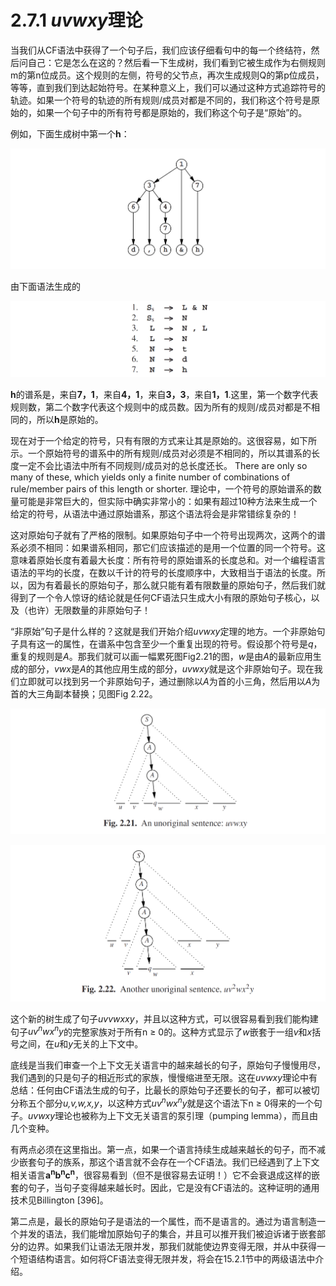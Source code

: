 # 2.7.1 *uvwxy*理论

当我们从CF语法中获得了一个句子后，我们应该仔细看句中的每一个终结符，然后问自己：它是怎么在这的？然后看一下生成树，我们看到它被生成作为右侧规则m的第n位成员。这个规则的左侧，符号的父节点，再次生成规则Q的第p位成员，等等，直到我们到达起始符号。在某种意义上，我们可以通过这种方式追踪符号的轨迹。如果一个符号的轨迹的所有规则/成员对都是不同的，我们称这个符号是原始的，如果一个句子中的所有符号都是原始的，我们称这个句子是“原始”的。

例如，下面生成树中第一个**h**：

![图1](../../img/2.7.1_1.png)

由下面语法生成的

![图2](../../img/2.7.1_2.png)

**h**的谱系是，来自**7，1**，来自**4，1**，来自**3，3**，来自**1，1**.这里，第一个数字代表规则数，第二个数字代表这个规则中的成员数。因为所有的规则/成员对都是不相同的，所以**h**是原始的。

现在对于一个给定的符号，只有有限的方式来让其是原始的。这很容易，如下所示。一个原始符号的谱系中的所有规则/成员对必须是不相同的，所以其谱系的长度一定不会比语法中所有不同规则/成员对的总长度还长。 There are only so many of these, which yields only a finite number of combinations of rule/member pairs of this length or shorter. 理论中，一个符号的原始谱系的数量可能是非常巨大的，但实际中确实非常小的：如果有超过10种方法来生成一个给定的符号，从语法中通过原始谱系，那这个语法将会是非常错综复杂的！

这对原始句子就有了严格的限制。如果原始句子中一个符号出现两次，这两个的谱系必须不相同：如果谱系相同，那它们应该描述的是用一个位置的同一个符号。这意味着原始长度有着最大长度：所有符号的原始谱系的长度总和。对一个编程语言语法的平均的长度，在数以千计的符号的长度顺序中，大致相当于语法的长度。所以，因为有着最长的原始句子，那么就只能有着有限数量的原始句子，然后我们就得到了一个令人惊讶的结论就是任何CF语法只生成大小有限的原始句子核心，以及（也许）无限数量的非原始句子！

“非原始”句子是什么样的？这就是我们开始介绍*uvwxy*定理的地方。一个非原始句子具有这一的属性，在谱系中包含至少一个重复出现的符号。假设那个符号是*q*，重复的规则是*A*。那我们就可以画一幅累死图Fig2.21的图，*w*是由*A*的最新应用生成的部分，*vwx*是*A*的其他应用生成的部分，*uvwxy*就是这个非原始句子。现在我们立即就可以找到另一个非原始句子，通过删除以*A*为首的小三角，然后用以*A*为首的大三角副本替换；见图Fig 2.22。

![图3 Fig 2.21](../../img/2.7.1_3-Fig.2.21.png)

![图4 Fig 2.22](../../img/2.7.1_4-Fig.2.22.png)

这个新的树生成了句子*uvvwxxy*，并且以这种方式，可以很容易看到我们能构建句子*uv<sup>n</sup>wx<sup>n</sup>y*的完整家族对于所有n ≥ 0的。这种方式显示了*w*嵌套于一组*v*和*x*括号之间，在*u*和*y*无关的上下文中。

底线是当我们审查一个上下文无关语言中的越来越长的句子，原始句子慢慢用尽，我们遇到的只是句子的相近形式的家族，慢慢缩进至无限。这在*uvwxy*理论中有总结：任何由CF语法生成的句子，比最长的原始句子还要长的句子，都可以被切分称五个部分*u,v,w,x,y*，以这种方式*uv<sup>n</sup>wx<sup>n</sup>y*就是这个语法下n ≥ 0得来的一个句子。*uvwxy*理论也被称为上下文无关语言的泵引理（pumping lemma），而且由几个变种。

有两点必须在这里指出。第一点，如果一个语言持续生成越来越长的句子，而不减少嵌套句子的族系，那这个语言就不会存在一个CF语法。我们已经遇到了上下文相关语言**a<sup>n</sup>b<sup>n</sup>c<sup>n</sup>**，很容易看到（但不是很容易去证明！）它不会衰退成这样的嵌套的句子，当句子变得越来越长时。因此，它是没有CF语法的。这种证明的通用技术见Billington [396]。

第二点是，最长的原始句子是语法的一个属性，而不是语言的。通过为语言制造一个并发的语法，我们能增加原始句子的集合，并且可以推开我们被迫诉诸于嵌套部分的边界。如果我们让语法无限并发，那我们就能使边界变得无限，并从中获得一个短语结构语言。如何将CF语法变得无限并发，将会在15.2.1节中的两级语法中介绍。